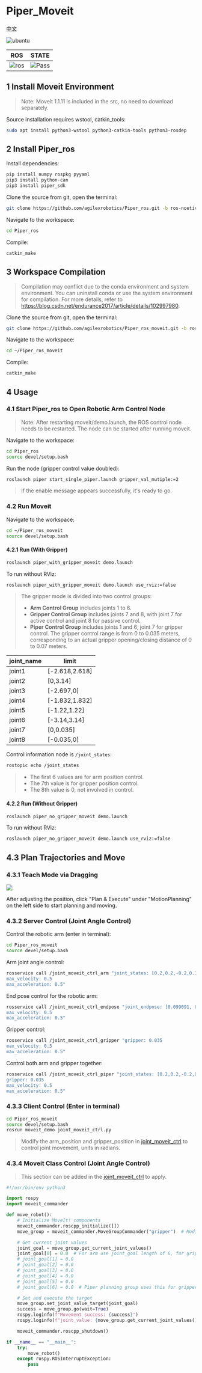 # Piper_Moveit

[中文](README.md)

![ubuntu](https://img.shields.io/badge/Ubuntu-20.04-orange.svg)

|ROS |STATE|
|---|---|
|![ros](https://img.shields.io/badge/ROS-noetic-blue.svg)|![Pass](https://img.shields.io/badge/Pass-blue.svg)|

## 1 Install Moveit Environment

> Note: Moveit 1.1.11 is included in the src, no need to download separately.

Source installation requires wstool, catkin_tools:

```bash
sudo apt install python3-wstool python3-catkin-tools python3-rosdep
```

## 2 Install Piper_ros

Install dependencies:

```bash
pip install numpy rospkg pyyaml
pip3 install python-can
pip3 install piper_sdk
```

Clone the source from git, open the terminal:

```bash
git clone https://github.com/agilexrobotics/Piper_ros.git -b ros-noetic-no-aloha
```

Navigate to the workspace:

```bash
cd Piper_ros
```

Compile:

```bash
catkin_make
```

## 3 Workspace Compilation

> Compilation may conflict due to the conda environment and system environment. You can uninstall conda or use the system environment for compilation. For more details, refer to https://blog.csdn.net/endurance2017/article/details/102997980.

Clone the source from git, open the terminal:

```bash
git clone https://github.com/agilexrobotics/Piper_ros_moveit.git -b ros-noetic-moveit
```

Navigate to the workspace:

```bash
cd ~/Piper_ros_moveit
```

Compile:

```bash
catkin_make
```

## 4 Usage

### 4.1 Start Piper_ros to Open Robotic Arm Control Node

> Note: After restarting moveit/demo.launch, the ROS control node needs to be restarted. The node can be started after running moveit.

Navigate to the workspace:

```bash
cd Piper_ros
source devel/setup.bash
```

Run the node (gripper control value doubled):

```bash
roslaunch piper start_single_piper.launch gripper_val_mutiple:=2
```

> If the enable message appears successfully, it's ready to go.

### 4.2 Run Moveit

Navigate to the workspace:

```bash
cd ~/Piper_ros_moveit
source devel/setup.bash
```

#### 4.2.1 Run (With Gripper)

```bash
roslaunch piper_with_gripper_moveit demo.launch
```

To run without RViz:

```bash
roslaunch piper_with_gripper_moveit demo.launch use_rviz:=false
```

> The gripper mode is divided into two control groups:
>- **Arm Control Group** includes joints 1 to 6.
>- **Gripper Control Group** includes joints 7 and 8, with joint 7 for active control and joint 8 for passive control.
>- **Piper Control Group** includes joints 1 and 6, joint 7 for gripper control.
> The gripper control range is from 0 to 0.035 meters, corresponding to an actual gripper opening/closing distance of 0 to 0.07 meters.

|joint_name|     limit     |
|----------|  ---------    |
|joint1    | [-2.618,2.618]|
|joint2    | [0,3.14]|
|joint3    | [-2.697,0]|
|joint4    | [-1.832,1.832]|
|joint5    | [-1.22,1.22]|
|joint6    | [-3.14,3.14]|
|joint7    | [0,0.035]|
|joint8    | [-0.035,0]|

Control information node is `/joint_states`:

```bash
rostopic echo /joint_states
```

>- The first 6 values are for arm position control.
>- The 7th value is for gripper position control.
>- The 8th value is 0, not involved in control.

#### 4.2.2 Run (Without Gripper)

```bash
roslaunch piper_no_gripper_moveit demo.launch
```

To run without RViz:

```bash
roslaunch piper_no_gripper_moveit demo.launch use_rviz:=false
```

## 4.3 Plan Trajectories and Move

### 4.3.1 Teach Mode via Dragging

![](src/image/piper_moveit.png)

After adjusting the position, click "Plan & Execute" under "MotionPlanning" on the left side to start planning and moving.

### 4.3.2 Server Control (Joint Angle Control)

Control the robotic arm (enter in terminal):

```bash
cd Piper_ros_moveit
source devel/setup.bash
```

Arm joint angle control:

```bash
rosservice call /joint_moveit_ctrl_arm "joint_states: [0.2,0.2,-0.2,0.3,-0.2,0.5]
max_velocity: 0.5
max_acceleration: 0.5" 
```

End pose control for the robotic arm:

```bash
rosservice call /joint_moveit_ctrl_endpose "joint_endpose: [0.099091, 0.008422, 0.246447, -0.09079689034052749, 0.7663049838381912, -0.02157924359457128, 0.6356625934370577]
max_velocity: 0.5
max_acceleration: 0.5" 
```

Gripper control:

```bash
rosservice call /joint_moveit_ctrl_gripper "gripper: 0.035
max_velocity: 0.5
max_acceleration: 0.5" 
```

Control both arm and gripper together:

```bash
rosservice call /joint_moveit_ctrl_piper "joint_states: [0.2,0.2,-0.2,0.3,-0.2,0.5]
gripper: 0.035
max_velocity: 0.5
max_acceleration: 0.5" 
```

### 4.3.3 Client Control (Enter in terminal)

```bash
cd Piper_ros_moveit
source devel/setup.bash
rosrun moveit_demo joint_moveit_ctrl.py
```

> Modify the arm_position and gripper_position in [joint_moveit_ctrl](src/moveit_demo/scripts/joint_moveit_ctrl.py) to control joint movement, units in radians.

### 4.3.4 Moveit Class Control (Joint Angle Control)

> This section can be added in the [joint_moveit_ctrl](src/moveit_demo/scripts/joint_moveit_ctrl.py) to apply.

```python
#!/usr/bin/env python3

import rospy
import moveit_commander

def move_robot():
    # Initialize MoveIt! components
    moveit_commander.roscpp_initialize([])
    move_group = moveit_commander.MoveGroupCommander("gripper")  # Modify for "arm", "gripper" or "piper" as needed

    # Get current joint values
    joint_goal = move_group.get_current_joint_values()
    joint_goal[0] = 0.0  # For arm use joint_goal length of 6, for gripper use length of 1, and for piper use length of 7
    # joint_goal[1] = 0.0
    # joint_goal[2] = 0.0
    # joint_goal[3] = 0.0
    # joint_goal[4] = 0.0
    # joint_goal[5] = 0.0
    # joint_goal[6] = 0.0  # Piper planning group uses this for gripper control

    # Set and execute the target
    move_group.set_joint_value_target(joint_goal)
    success = move_group.go(wait=True)
    rospy.loginfo(f"Movement success: {success}")
    rospy.loginfo(f"joint_value: {move_group.get_current_joint_values()}")

    moveit_commander.roscpp_shutdown()

if __name__ == "__main__":
    try:
        move_robot()
    except rospy.ROSInterruptException:
        pass
```
